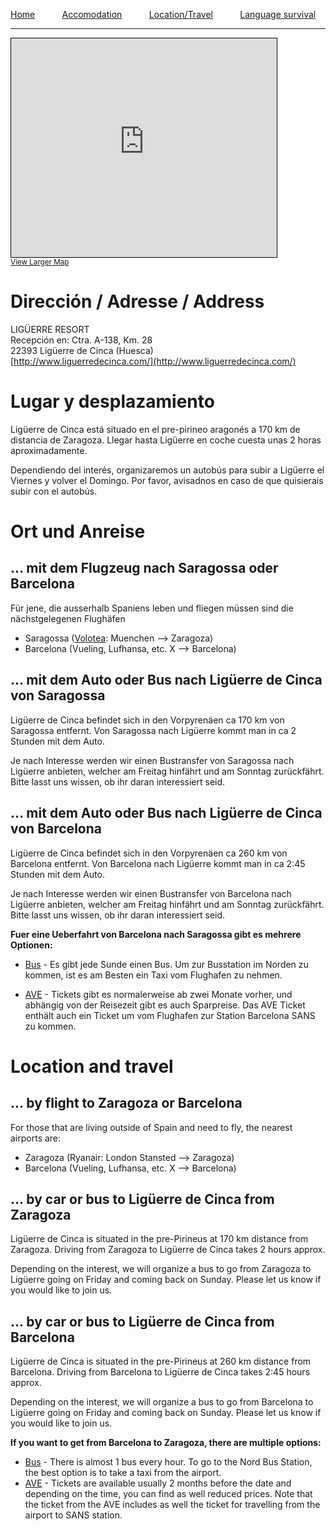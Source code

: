 [Home](./index)&nbsp;&nbsp;&nbsp;&nbsp;&nbsp;&nbsp;&nbsp;&nbsp;&nbsp;&nbsp;
[Accomodation](./accomodation)&nbsp;&nbsp;&nbsp;&nbsp;&nbsp;&nbsp;&nbsp;&nbsp;&nbsp;&nbsp;
[Location/Travel](./location)&nbsp;&nbsp;&nbsp;&nbsp;&nbsp;&nbsp;&nbsp;&nbsp;&nbsp;&nbsp;
[Language survival](./language)
___


<iframe width="425" height="350" frameborder="0" scrolling="no" marginheight="0" marginwidth="0" src="https://www.openstreetmap.org/export/embed.html?bbox=0.21041393280029297%2C42.285024270918335%2C0.2191203832626343%2C42.288488793043264&amp;layer=mapnik&amp;marker=42.28675655579744%2C0.21476715803146362" style="border: 1px solid black"></iframe><br/><small><a href="https://www.openstreetmap.org/?mlat=42.28676&amp;mlon=0.21477#map=18/42.28676/0.21477&amp;layers=N">View Larger Map</a></small>

# Dirección / Adresse / Address

LIGÜERRE RESORT<br>
Recepción en: Ctra. A-138, Km. 28<br>
22393 Ligüerre de Cinca (Huesca)<br>
[http://www.liguerredecinca.com/](http://www.liguerredecinca.com/)

# Lugar y desplazamiento
Ligüerre de Cinca está situado en el pre-pirineo aragonés a 170 km de distancia de Zaragoza. Llegar hasta Ligüerre en coche cuesta unas 2 horas aproximadamente.

Dependiendo del interés, organizaremos un autobús para subir a Ligüerre el Viernes y volver el Domingo. Por favor, avisadnos en caso de que quisierais subir con el autobús.


# Ort und Anreise
## ... mit dem Flugzeug nach Saragossa oder Barcelona

Für jene, die ausserhalb Spaniens leben und fliegen müssen sind die nächstgelegenen Flughäfen

* Saragossa ([Volotea](https://www.volotea.com/de): Muenchen --> Zaragoza)
* Barcelona (Vueling, Lufhansa, etc. X --> Barcelona)

## … mit dem Auto oder Bus nach Ligüerre de Cinca von Saragossa
Ligüerre de Cinca befindet sich in den Vorpyrenäen ca 170 km von Saragossa entfernt. Von Saragossa nach Ligüerre kommt man in ca 2 Stunden mit dem Auto.

Je nach Interesse werden wir einen Bustransfer von Saragossa nach Ligüerre anbieten, welcher am Freitag hinfährt und am Sonntag zurückfährt. Bitte lasst uns wissen, ob ihr daran interessiert seid.

## … mit dem Auto oder Bus nach Ligüerre de Cinca von Barcelona
Ligüerre de Cinca befindet sich in den Vorpyrenäen ca 260 km von Barcelona entfernt. Von Barcelona nach Ligüerre kommt man in ca 2:45 Stunden mit dem Auto.

Je nach Interesse werden wir einen Bustransfer von Barcelona nach Ligüerre anbieten, welcher am Freitag hinfährt und am Sonntag zurückfährt. Bitte lasst uns wissen, ob ihr daran interessiert seid.

__Fuer eine Ueberfahrt von Barcelona nach Saragossa gibt es mehrere Optionen:__

* [Bus](https://www.alsa.es/)  - Es gibt jede Sunde einen Bus. Um zur Busstation im Norden zu kommen, ist es am Besten ein Taxi vom Flughafen zu nehmen.

* [AVE](http://www.renfe.com/) - Tickets gibt es normalerweise ab zwei Monate vorher, und abhängig von der Reisezeit gibt es auch Sparpreise. Das AVE Ticket enthält auch ein Ticket um vom Flughafen zur Station Barcelona SANS zu kommen.

# Location and travel

## … by flight to Zaragoza or Barcelona

For those that are living outside of Spain and need to fly, the nearest airports are:

* Zaragoza (Ryanair: London Stansted --> Zaragoza)
* Barcelona (Vueling, Lufhansa, etc. X --> Barcelona)


## … by car or bus to Ligüerre de Cinca from Zaragoza

Ligüerre de Cinca is situated in the pre-Pirineus at 170 km distance from Zaragoza. Driving from Zaragoza to Ligüerre de Cinca takes 2 hours approx.

Depending on the interest, we will organize a bus to go from Zaragoza to Ligüerre going on Friday and coming back on Sunday. Please let us know if you would like to join us.

## … by car or bus to Ligüerre de Cinca from Barcelona

Ligüerre de Cinca is situated in the pre-Pirineus at 260 km distance from Barcelona. Driving from Barcelona to Ligüerre de Cinca takes 2:45 hours approx.

Depending on the interest, we will organize a bus to go from Barcelona to Ligüerre going on Friday and coming back on Sunday. Please let us know if you would like to join us.

__If you want to get from Barcelona to Zaragoza, there are multiple options:__

* [Bus](https://www.alsa.es/) - There is almost 1 bus every hour. To go to the Nord Bus Station, the best option is to take a taxi from the airport.
* [AVE](http://www.renfe.com/) - Tickets are available usually 2 months before the date and depending on the time, you can find as well reduced prices. Note that the ticket from the AVE includes as well the ticket for travelling from the airport to SANS station.
